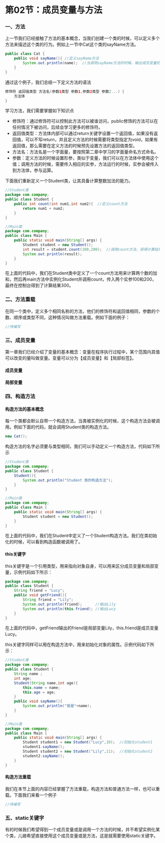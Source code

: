 # 第02节：成员变量与方法

### 一、方法

上一节我们已经接触了方法的基本概念，当我们创建一个类的时候，可以定义多个方法来描述这个类的行为。例如上一节中Cat这个类的sayName方法。

``` java
public class Cat {
    public void sayName(){ //定义sayName方法
        System.out.println(name);  //当调用sayName方法的时候，输出成员变量的值
    }
}
```

通过这个例子，我们总结一下定义方法的语法

``` java
修饰符 返回值类型 方法名(参数1类型 参数1,参数2类型 参数2...) {
    方法体
}
```

学习方法，我们需要掌握如下知识点

* 修饰符：通过修饰符可以控制此方法可以被谁访问，public修饰的方法可以在任何情况下被访问，后续会学习更多的修饰符。
* 返回值类型：方法体内部可以通过return关键字设置一个返回值，如果没有返回值，可以不写return，并且定义方法的时候需要将类型指定为void，如果有返回值，那么需要在定义方法的时候预先设置方法的返回值类型。
* 方法名：方法名是一个字面量，要按照第二章中学习的字面量命名方式命名。
* 参数：定义方法的时候设置形参，类似于变量，我们可以在方法体中使用这个值；调用方法的时候，需要传入相应的实参，方法运行的时候，实参会被传入到方法体，参与运算。

下面我们重新定义一个Student类，让其具备计算整数加法的能力。

``` java
//Student类
package com.company;
public class Student {
    public int count(int num1,int num2){  //定义count方法
        return num1 + num2;
    }
}

//Main类
package com.company;
public class Main {
    public static void main(String[] args) {
        Student student = new Student();
        int result = student.count(100,200);  //调用count方法，获得计算结果
        System.out.println(result);
    }
}
```

在上面的代码中，我们在Student类中定义了一个count方法用来计算两个数的加和，然后再main方法中实例化Student并调用count，传入两个实参100和200，最终在控制台得到了计算结果300。

### 二、方法重载

在同一个类中，定义多个相同名称的方法，他们的修饰符和返回值相同，参数的个数、顺序或类型不同，这种情况叫做方法重载。例如下面的例子：

``` java
//待编写
```

### 三、成员变量

第一章我们已经介绍了变量的基本概念：变量在程序执行过程中，某个范围内其值可以改变的量叫做变量。变量可以分为【成员变量】和【局部标签】。

#### 成员变量



#### 局部变量

### 四、构造方法

#### 构造方法的基本概念

每一个类都会默认自带一个构造方法，当类被实例化的时候，这个构造方法会被调用。例如下面的代码，就会调用Student类的构造方法。

``` java
new Cat();
```

构造方法的名字必须要与类型相同，我们可以手动定义一个构造方法，代码如下所示

``` java
//Student类
package com.company;
public class Student {
    Student(){
        System.out.println("Student 类的构造方法");
    }
}

//Main类
package com.company;
public class Main {
    public static void main(String[] args) {
        Student student = new Student();
    }
}
```

在上面的代码中，我们在Student中定义了一个Student构造方法。我们在类初始化的时候，可以看到构造函数被调用了。

#### this关键字

this关键字是一个引用类型，用来指向对象自身，可以用来区分成员变量和局部变量，示例代码如下所示：

``` java
package com.company;
public class Student {
    String friend = "Lucy";
    public void getFriend(){
        String friend = "Lily";
        System.out.println(friend);      //输出Lily
        System.out.println(this.friend); //输出Lucy
    }
}
```

在上面的代码中，getFriend输出的friend是局部变量Lily，this.friend是成员变量Lucy。

this关键字同样可以用在构造方法中，用来初始化对象的属性。示例代码如下所示：

``` java
//Student类
package com.company;
public class Student {
    String name ;
    int age;
    Student(String name,int age){
        this.name = name;
        this.age = age;
    }
    public void sayName(){
        System.out.println("我是"+name);
    }
}

//Main类
package com.company;
public class Main {
    public static void main(String[] args) {
        Student student1 = new Student("Lucy",10);  //初始化student1
        student1.sayName();
        Student student2 = new Student("Lily",11);  //初始化student2
        student2.sayName();
    }
}
```

#### 构造方法重载

我们在本节上面的内容已经掌握了方法重载，构造方法和普通方法一样，也可以重载。下面我们来看一个例子

``` java
//待编写
```

### 五、static关键字

有的时候我们希望得到一个成员变量或是调用一个方法的时候，并不希望实例化某个类，儿媳希望直接使用这个成员变量或是方法，这是就需要使用static关键字。

``` java

```
